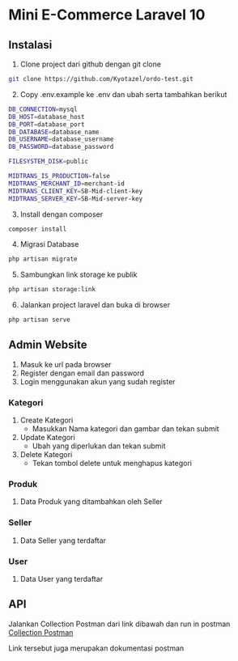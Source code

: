 # Mini E-Commerce Laravel 10

## Instalasi

1. Clone project dari github dengan git clone

```bash
git clone https://github.com/Kyotazel/ordo-test.git
```

2. Copy .env.example ke .env dan ubah serta tambahkan berikut

```bash
DB_CONNECTION=mysql
DB_HOST=database_host
DB_PORT=database_port
DB_DATABASE=database_name
DB_USERNAME=database_username
DB_PASSWORD=database_password

FILESYSTEM_DISK=public

MIDTRANS_IS_PRODUCTION=false
MIDTRANS_MERCHANT_ID=merchant-id
MIDTRANS_CLIENT_KEY=SB-Mid-client-key
MIDTRANS_SERVER_KEY=SB-Mid-server-key

```

3. Install dengan composer

```bash
composer install
```

4. Migrasi Database

```bash
php artisan migrate
```

5. Sambungkan link storage ke publik

```bash
php artisan storage:link
```

6. Jalankan project laravel dan buka di browser

```bash
php artisan serve
```



## Admin Website
1. Masuk ke url pada browser
2. Register dengan email dan password
3. Login menggunakan akun yang sudah register

### Kategori
1. Create Kategori
    - Masukkan Nama kategori dan gambar dan tekan submit
2. Update Kategori
    - Ubah yang diperlukan dan tekan submit
3. Delete Kategori
    - Tekan tombol delete untuk menghapus kategori

### Produk
1. Data Produk yang ditambahkan oleh Seller

### Seller
1. Data Seller yang terdaftar

### User
1. Data User yang terdaftar


## API

Jalankan Collection Postman dari link dibawah dan run in postman
[Collection Postman](https://documenter.getpostman.com/view/23467537/2s93eVXtXj#3168c730-82c4-4d89-ba0b-713ff8e9d397)

Link tersebut juga merupakan dokumentasi postman